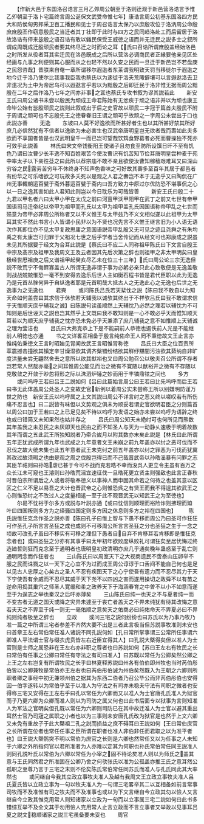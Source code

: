 <!-- { "loadSidebar": true } -->
　　【作新大邑于东国洛召诰言三月乙夘周公朝至于洛则逹观于新邑营洛诰言予惟乙夘朝至于洛卜宅篇终言周公诞保文武受命惟七年】康诰言周公初基东国洛四方民大和防侯甸男邦采卫百工播民和见士于周召诰言太保乃以庶殷攻位于洛汭周公命殷庶庶殷丕作窃意殷民之当迁者其丁壮即于此时与四方之民同趋洛赴工而后留居于洛故洛诰有伻来毖殷之语召诰有敢以雠民保受王威徳之语而并无迁民之説多士之叙所谓成周既成迁殷顽民者要其终尽迁之时而论之耳【氏曰召诰所谓庶殷盖经始洛邑之时所发从役者耳其实迁民在洛邑既成之后所以营洛必调商民者正縁要他亲见区处经画与凢事之利便则其心服而从之也轻不然以久安之民而一旦迁于新邑岂不若盘庚之民怨咨哉】昔朕来自奄一章所谓移尔遐逖者东莱谓我明致天罚当移徙尔于遐逖之地今迁于洛乃使尔比我事我臣我也蔡氏以为逺徙于洛夫荒陬僻壤可以言遐逖洛去卫非逺况为土中为帝居乌可以遐逖言乎若以为黜殷之后即迁民于洛非惟无据而周公黜殷在二年之后作洛乃七年之间亦非事之冝也蔡氏专攻书叙为谬其説若此
　　新安王氏曰周公诸书未尝以殷民为顽成王命君陈始有无忿疾于顽之语非并以为顽也康王命毕公始有毖殷顽民之説则此叙或出于后之史官故以顽民二字冠于篇首夫殷民不附于周谓之顽可也不忘殷先王之徳眷眷旧王谓之顽可乎故顽之一字周公未尝出于口也此説亦善
　　无逸
　　东坡曰人莫不好逸欲而所甚好者生也以其所甚好禁其所好庶几必信然犹有不信者以逸欲为未必害生也汉武帝唐明皇岂无欲者哉而夀如此夫多欲而不享国者皆是也汉武明皇千一而已岂可望哉饮鸩食野葛者必死而曹操独不死亦可效乎此説善
　　林氏曰宋文帝饯衡阳王使诸子且勿食至防所设馔日旰不至有饥色乃谓曰汝曹少长丰逸不知百姓艰苦今使汝曹识有饥苦知节俭耳唐明皇尝种麦于苑中率太子以下亲徃芟之曰此所以荐宗庙不敢不亲且欲使汝曹知稼穑艰难耳又曰深山穷谷之民露劳苦穷年不休终身不知声色香味之可好故其夀多至百年其居于都邑者有纷华之可乐嗜欲之可玩故多夭死以是观之人君之夀岂不本于无逸乎又曰陶侃在广州无事輙朝运百甓于斋外暮运百甓于斋内曰吾方致力中原过尔优防恐不堪事侃之心以一日之逸其害如此人君知此则岂以今日耽乐为可哉皆善
　　新安王氏曰殷二十九君以甲名者六曰太甲小甲在太戊之前曰河亶甲沃甲阳甲在武丁之前又七世有帝甲国语司马迁帝纪以帝甲为祖甲而孔氏以太甲为祖甲盖孔氏因国语称帝甲乱之七世而殒意为帝甲必非周公所称者又以不义惟王与太甲兹乃不义文相似遂以此祖甲为太甲耳其实不然此书言小人皆谓小民非以为不贤也况先言不义惟王继言旧为小人语无语次作其即位亦不见太甲复政思庸之意国语説帝甲乱殷又无可见之迹且尧舜之有朱均禹之有太康岂可归罪于父祖况七世之后乎学者当舍传记而从经文可也郑康成之説虽未见其所据要于经文为合耳此説是【蔡氏曰不应二人同称祖甲陈氏曰下文言自殷王中宗及髙宗及祖甲及我周文王及云者因其先后次第之辞也则祖甲之非太甲明矣曰皇极经世厯祖庚之后又谱祖甲起癸亥尽乙未在位三十三年】氏曰周公论三宗无逸但説不敢荒宁不侮鳏寡盖古人所谓无逸非谓于事为必躬必亲只此心致敬便是无逸盖敬则战战兢兢惟恐一毫不到安得去逸乐后世人主如衡石程书皆是君代臣职以此为无逸乃是元首丛脞何异于自纵逸者耶是元首明哉大抵古人之无逸此心之无逸也后世之无逸事为之无逸也
　　君奭
　　或问陈氏吕氏若天棐忱之説【陈曰我不敢自以为知天命如何盖尝曰其求信于休欤若天辅我以诚欤其终出于不祥欤吕氏曰我不敢谓求信于天惟顺天庶乎辅我之诚】曰陈説句读虽顺然上天辅忱乃必然之理若以辅忱为不可知则是后世诬天之説也岂其然乎上文既曰我不敢知则是一心不敢必乎天而惟知顺天耳若以为顺天庶乎辅我之忱亦恐未免必乎天兼添了庶几辅我之意不如惟顺上天辅诚之理为莹洁也
　　吕氏曰大弗克恭上下是不能嗣前人恭徳也遏佚前人光是不能继前人明徳也亦通
　　书之文详畧互相备于殷言纯佑命王人罔不秉徳故文王止言亦惟纯佑秉徳文王言时昭廸见冐闻故武王言昭惟冐称徳
　　吕氏曰大臣之位百责所萃震撼击撞欲其镇定辛甘燥湿欲其调齐槃错纷结欲其觧纾黮闇污浊欲其茹纳自非旷度洪量未尝无翩然舍去之意所以欲其猷裕也又曰周公勉召公以敬夫召公所谓不存者岂若常人然哉亦毫之间耳惟周公能见而治之微有不寛随以猷裕开之微有不存随以克敬敛之开敛于眇忽将形之际以洙泗炉锤之妙而用于丰镐鼎铉之间也
　　多方
　　或问呜呼王若曰吕王二説如何【吕曰此篇始言周公曰王若曰比先呜呼而后王若曰书无此体盖周公处圣人之变故史官新例以着周公实未尝称王所以别嫌明防谨万世之防也　新安王氏以呜呼属之上文其説曰周公不详言纣之恶又终以嗟叹若有所伤痛不忍言也】曰二説皆有味但以文势观之俱未为顺妥若谓史官欲明君臣之分则篇首以周公曰加于王若曰之上已足见矣不待以呜呼为发语之始亦未尝以呜呼为语辞之终也或曰错简又未知果然也姑并存之
　　吕氏曰周公知天未絶纣可也何所见而熊数其年盖我之未忍民之未厌即天也民由之而不知圣人与天为一动静乆速极于明着故数其年而谓之五此武王所独知説者乃牵合嵗月以附其数亦末矣此説是【林氏曰此所谓五年正犹武成所谓九年也武成之九年意者文王未崩之前九年盖亦以纣之恶可伐而不忍伐之故大统未集也此五年意者武王未克纣之前五年盖亦以纣之罪恶为可伐而犹冀其改过故须暇之也由是观之周之伐殷岂得已而不己哉晋武帝以孙皓滛暴有问罪之志其臣羊祜则曰孙皓虐已甚于今可不战而克若皓不幸而没呉人更立令主虽有百万之众长江未可窥也王濬则曰孙皓荒滛宜速征伐一旦皓死更立贤主则强敌也此言正春秋时晋伯宗所谓后之人或者将敬奉徳义以事神人而申固其命若之何待之也盖其意以区区之仁义不足以易吾之大计也晋武帝之心则惟恐呉之有贤王而我不得逞其欲武王之心则惟恐纣之不改过人之度量相逺一至于此不观晋武无以知武王之为至徳也】
　　尔曷不忱裕于尔多方或説与叶説亦通【或曰忱信则顺理而裕险诈则拂理而廹　叶曰四国叛则多方为之绎骚四国定则多方因之休息则多方之裕在四国也】
　　陈氏説惟狂克念作圣之説亦善【陈曰孔子曰惟上智与下愚不移而周公乃曰圣可作狂狂可作圣孔子所言言圣狂之成也成则不可移周公所言言圣狂之分也圣狂之生于一念之顷故可改孔子虽曰不移实有可移之理但下愚者自自弃不肯移耳若肯移即是惟狂克念者也】或曰圣狂之分亦有其事乎曰太甲初年欲败度纵败礼可谓狂矣至居忧悔过终造廸哲则狂而克念至于通明者也唐明皇初政清明亦庶几乎通矣晚年蛊惑至于乱亡则通明罔念而作狂者也
　　三山陈氏曰以周室天下之大视商遗民不啻泰山压卵举不服之民而诛戮之以一天下之心宜不为过而成王周公谆谆于口舌间不能自己何也是足以见古人忠厚之心矣古之圣人不忍有疾图天下之心宁使吾有遗力而不忍尽其力于天下宁使吾有余威而不忍尽其威于天下尧不以四凶之害而遂用操切之政舜不以有苗之逆命用捣其巢穴之师圣人寛缓和柔之政养天下于海涵春育之中曽不以小不如意而遂至于为逞志之举也秦汉之后吁亦薄矣
　　三山陈氏曰纯一也天之不与夏者纯一而不变古者无道之国天或降之灾异未遽至于丧亡者盖天之不畀未纯犹有待其改悔之意若夫天之不畀至于纯一则无一毫佑顺之意矣天之佑商必曰纯佑命天不畀夏必曰不畀纯则纯者极至之辞也
　　立政
　　或问三宅之説何纷纷也曰苏氏以为乃事乃牧乃准一篇之中所谓三宅者参差不齐然大要不出是三者此言极当但苏説事牧准则未安也曰首章王左右常伯常任准人诸説不同孔説何如【孔曰常所掌事谓三公常所任事谓六卿准人平法谓士官与缀衣虎贲皆左右近臣宜得其人】曰孔説大槩得矣但以准人为士官则是士师之属恐非在王左右亦非职之尊者也曰苏説如何【苏曰王左右有牧民之长曰常伯有任事之公卿曰常任有守法之有司曰准人】曰苏既以常任为公卿矣然公卿之上王之左右岂复有所谓牧民之长乎曰林夏释苏説曰州各有伯伯即州牧也当时芮伯彤伯皆以公卿兼牧是常伯亦王左右也曰芮伯彤伯诚为州伯矣然既入为王朝之六卿则所职者卿之事经中初无兼领州伯之据其为东西二伯者乃召公毕公而非芮伯彤伯也安得因一伯字遂转以为常伯乎至于以准人为守法之有司亦未稳夫守法有司职之微者也安得称三宅又安得在王左右乎曰孔以常任为六卿而又以准人为士官唐孔氏准人为狱官而子乃更六卿为众卿而准人则以为司防之属又何也曰此书后面专以狱事为言则知准人为军法之官明矣但孔既以常任为六卿则司防已在其中故迁准人为士官以避其重出耳然士官乃司宼之属职之小者也以为三事则未安唐孔氏改为狱官是也然于上文六卿又未免有重故子于此大槩祖二孔之説而损益之庶不碍耳曰王説如何【王曰常伯庶官之长所谓在位者也常任任事之臣所谓在职者也准人非伯非任而君取之以为准平者也】曰王説大槩鹘突不明以常伯为庶官之长则是六卿也然常任又以为任事之人未知于六卿之外所指何官以君所准者为人亦难以定其为何职也孙氏常伯常任同王説准人则同孔説叶氏以常伯为六卿以常任为小宰之固不待论矣准人则以为师氏之盖其意与王氏同然君之所准固在公卿乃舍之何欤张氏以准为公孤盖亦推王氏之意耳然公孤职之至尊乃言于三宅之末则不伦矣陈氏常伯常任同苏氏而准人与孔氏同此其大率然也
　　或问继自今我其立政立事牧夫准人及越有我周文王立政立事牧夫准人吕氏夏氏皆以立政立事为一句以牧夫准人为一句谓三宅畧举其二以互相备如前言常事司牧而不及准惟有司之牧夫而不及准事也或以为下文言继自今立政其勿以憸人又言继自今立政其惟克用常人则知诸家以立政为一句而以立事属三宅二説如何曰此书多错综互举不及全文其于勿用憸人克用常人止言立政而不言立事者又举政以见事耳吕夏之説文稳顺诸家之説三宅虽备要未妥也
　　周官
